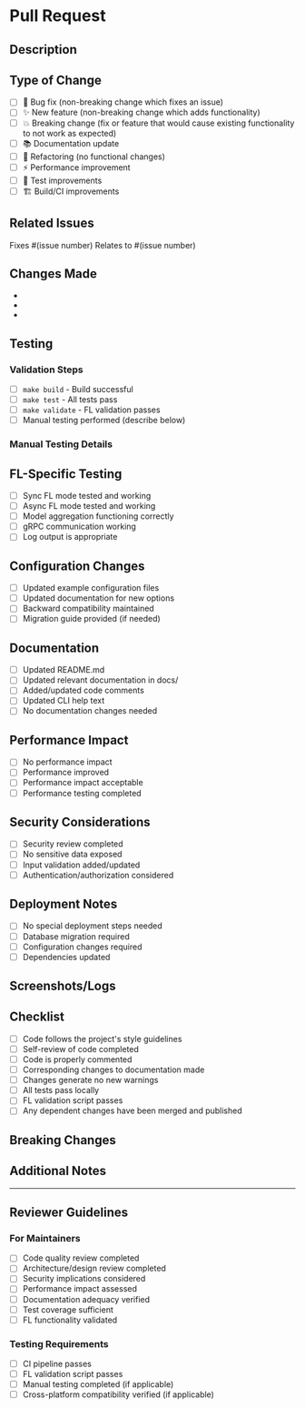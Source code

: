 # Pull Request

## Description
<!-- Provide a brief description of the changes in this PR -->

## Type of Change
<!-- Mark the relevant option with an "x" -->
- [ ] 🐛 Bug fix (non-breaking change which fixes an issue)
- [ ] ✨ New feature (non-breaking change which adds functionality)
- [ ] 💥 Breaking change (fix or feature that would cause existing functionality to not work as expected)
- [ ] 📚 Documentation update
- [ ] 🔧 Refactoring (no functional changes)
- [ ] ⚡ Performance improvement
- [ ] 🧪 Test improvements
- [ ] 🏗️ Build/CI improvements

## Related Issues
<!-- Link any related issues -->
Fixes #(issue number)
Relates to #(issue number)

## Changes Made
<!-- Describe the changes made in detail -->
- 
- 
- 

## Testing
<!-- Describe how you tested these changes -->

### Validation Steps
- [ ] `make build` - Build successful
- [ ] `make test` - All tests pass
- [ ] `make validate` - FL validation passes
- [ ] Manual testing performed (describe below)

### Manual Testing Details
<!-- Describe any manual testing performed -->

## FL-Specific Testing
<!-- For FL-related changes, confirm the following -->
- [ ] Sync FL mode tested and working
- [ ] Async FL mode tested and working
- [ ] Model aggregation functioning correctly
- [ ] gRPC communication working
- [ ] Log output is appropriate

## Configuration Changes
<!-- If this PR changes configuration options -->
- [ ] Updated example configuration files
- [ ] Updated documentation for new options
- [ ] Backward compatibility maintained
- [ ] Migration guide provided (if needed)

## Documentation
<!-- Check all that apply -->
- [ ] Updated README.md
- [ ] Updated relevant documentation in docs/
- [ ] Added/updated code comments
- [ ] Updated CLI help text
- [ ] No documentation changes needed

## Performance Impact
<!-- Describe any performance implications -->
- [ ] No performance impact
- [ ] Performance improved
- [ ] Performance impact acceptable
- [ ] Performance testing completed

## Security Considerations
<!-- For security-related changes -->
- [ ] Security review completed
- [ ] No sensitive data exposed
- [ ] Input validation added/updated
- [ ] Authentication/authorization considered

## Deployment Notes
<!-- Any special deployment considerations -->
- [ ] No special deployment steps needed
- [ ] Database migration required
- [ ] Configuration changes required
- [ ] Dependencies updated

## Screenshots/Logs
<!-- Add screenshots or log outputs if relevant -->

## Checklist
<!-- Ensure all items are completed -->
- [ ] Code follows the project's style guidelines
- [ ] Self-review of code completed
- [ ] Code is properly commented
- [ ] Corresponding changes to documentation made
- [ ] Changes generate no new warnings
- [ ] All tests pass locally
- [ ] FL validation script passes
- [ ] Any dependent changes have been merged and published

## Breaking Changes
<!-- If this is a breaking change, describe what breaks and migration steps -->

## Additional Notes
<!-- Any additional information for reviewers -->

---

## Reviewer Guidelines

### For Maintainers
- [ ] Code quality review completed
- [ ] Architecture/design review completed  
- [ ] Security implications considered
- [ ] Performance impact assessed
- [ ] Documentation adequacy verified
- [ ] Test coverage sufficient
- [ ] FL functionality validated

### Testing Requirements
- [ ] CI pipeline passes
- [ ] FL validation script passes
- [ ] Manual testing completed (if applicable)
- [ ] Cross-platform compatibility verified (if applicable)
